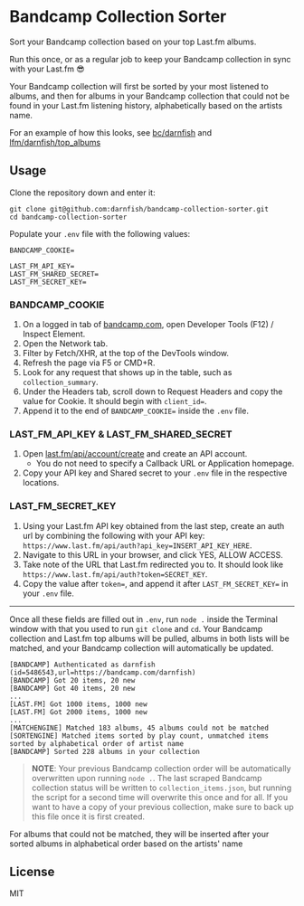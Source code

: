 # Bandcamp Collection Sorter
Sort your Bandcamp collection based on your top Last.fm albums.

Run this once, or as a regular job to keep your Bandcamp collection in sync with your Last.fm 😎

Your Bandcamp collection will first be sorted by your most listened to albums, and then for albums in your Bandcamp collection that could not be found in your Last.fm listening history, alphabetically based on the artists name.

For an example of how this looks, see [bc/darnfish](https://bandcamp.com/darnfish) and [lfm/darnfish/top_albums](https://www.last.fm/user/darnfish/library/albums?date_preset=ALL)

## Usage
Clone the repository down and enter it:
```
git clone git@github.com:darnfish/bandcamp-collection-sorter.git
cd bandcamp-collection-sorter
```

Populate your `.env` file with the following values:
```
BANDCAMP_COOKIE=

LAST_FM_API_KEY=
LAST_FM_SHARED_SECRET=
LAST_FM_SECRET_KEY=
```

### BANDCAMP_COOKIE
1. On a logged in tab of [bandcamp.com](https://bandcamp.com), open Developer Tools (F12) / Inspect Element.
2. Open the Network tab.
3. Filter by Fetch/XHR, at the top of the DevTools window.
4. Refresh the page via F5 or CMD+R.
5. Look for any request that shows up in the table, such as `collection_summary`.
6. Under the Headers tab, scroll down to Request Headers and copy the value for Cookie. It should begin with `client_id=`.
7. Append it to the end of `BANDCAMP_COOKIE=` inside the `.env` file.

### LAST_FM_API_KEY & LAST_FM_SHARED_SECRET
1. Open [last.fm/api/account/create](https://www.last.fm/api/account/create) and create an API account.
	* You do not need to specify a Callback URL or Application homepage.
2. Copy your API key and Shared secret to your `.env` file in the respective locations.

### LAST_FM_SECRET_KEY
1. Using your Last.fm API key obtained from the last step, create an auth url by combining the following with your API key: `https://www.last.fm/api/auth?api_key=INSERT_API_KEY_HERE`.
2. Navigate to this URL in your browser, and click YES, ALLOW ACCESS.
3. Take note of the URL that Last.fm redirected you to. It should look like `https://www.last.fm/api/auth?token=SECRET_KEY`.
4. Copy the value after `token=`, and append it after `LAST_FM_SECRET_KEY=` in your `.env` file.

---

Once all these fields are filled out in `.env`, run `node .` inside the Terminal window with that you used to run `git clone` and `cd`. Your Bandcamp collection and Last.fm top albums will be pulled, albums in both lists will be matched, and your Bandcamp collection will automatically be updated.

```
[BANDCAMP] Authenticated as darnfish (id=5486543,url=https://bandcamp.com/darnfish)
[BANDCAMP] Got 20 items, 20 new
[BANDCAMP] Got 40 items, 20 new
...
[LAST.FM] Got 1000 items, 1000 new
[LAST.FM] Got 2000 items, 1000 new
...
[MATCHENGINE] Matched 183 albums, 45 albums could not be matched
[SORTENGINE] Matched items sorted by play count, unmatched items sorted by alphabetical order of artist name
[BANDCAMP] Sorted 228 albums in your collection
```

> **NOTE**: Your previous Bandcamp collection order will be automatically overwritten upon running `node .`. The last scraped Bandcamp collection status will be written to `collection_items.json`, but running the script for a second time will overwrite this once and for all. If you want to have a copy of your previous collection, make sure to back up this file once it is first created.

For albums that could not be matched, they will be inserted after your sorted albums in alphabetical order based on the artists' name

## License
MIT
